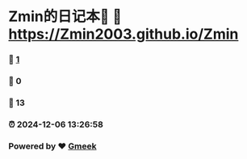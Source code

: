 # Zmin的日记本📒 :link: https://Zmin2003.github.io/Zmin 
### :page_facing_up: [1](https://Zmin2003.github.io/Zmin/tag.html) 
### :speech_balloon: 0 
### :hibiscus: 13 
### :alarm_clock: 2024-12-06 13:26:58 
### Powered by :heart: [Gmeek](https://github.com/Meekdai/Gmeek)
